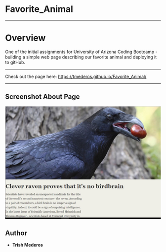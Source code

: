 # Favorite_Animal

---
# Overview
One of the initial assignments for University of Arizona Coding Bootcamp - building a simple web page describing our favorite animal and deploying it to gitHub.

---
Check out the page here: https://tmederos.github.io/Favorite_Animal/

---
## Screenshot About Page

![Screenshot](https://github.com/tmederos/Favorite_Animal/blob/master/screen-shot.jpg)


## Author

* **Trish Mederos**

